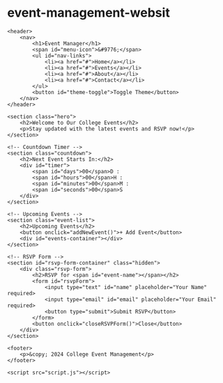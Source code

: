 # event-management-websit
<!DOCTYPE html>
<html lang="en">
<head>
    <meta charset="UTF-8">
    <meta name="viewport" content="width=device-width, initial-scale=1.0">
    <title>College Event Management</title>
    <link rel="stylesheet" href="styles.css">
</head>
<body class="light">

    <header>
        <nav>
            <h1>Event Manager</h1>
            <span id="menu-icon">&#9776;</span>
            <ul id="nav-links">
                <li><a href="#">Home</a></li>
                <li><a href="#">Events</a></li>
                <li><a href="#">About</a></li>
                <li><a href="#">Contact</a></li>
            </ul>
            <button id="theme-toggle">Toggle Theme</button>
        </nav>
    </header>

    <section class="hero">
        <h2>Welcome to Our College Events</h2>
        <p>Stay updated with the latest events and RSVP now!</p>
    </section>

    <!-- Countdown Timer -->
    <section class="countdown">
        <h2>Next Event Starts In:</h2>
        <div id="timer">
            <span id="days">00</span>D :
            <span id="hours">00</span>H :
            <span id="minutes">00</span>M :
            <span id="seconds">00</span>S
        </div>
    </section>

    <!-- Upcoming Events -->
    <section class="event-list">
        <h2>Upcoming Events</h2>
        <button onclick="addNewEvent()">+ Add Event</button>
        <div id="events-container"></div>
    </section>

    <!-- RSVP Form -->
    <section id="rsvp-form-container" class="hidden">
        <div class="rsvp-form">
            <h2>RSVP for <span id="event-name"></span></h2>
            <form id="rsvpForm">
                <input type="text" id="name" placeholder="Your Name" required>
                <input type="email" id="email" placeholder="Your Email" required>
                <button type="submit">Submit RSVP</button>
            </form>
            <button onclick="closeRSVPForm()">Close</button>
        </div>
    </section>

    <footer>
        <p>&copy; 2024 College Event Management</p>
    </footer>

    <script src="script.js"></script>
</body>
</html>


            
        
    
    
        
               
        
               


